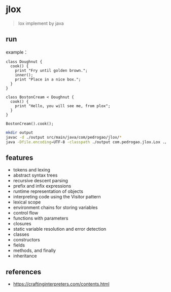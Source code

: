 # jlox

> lox implement by java

## run

example：

```lox
class Doughnut {
  cook() {
    print "Fry until golden brown.";
    inner();
    print "Place in a nice box.";
  }
}

class BostonCream < Doughnut {
  cook() {
    print "Hello, you will see me, from plox";
  }
}

BostonCream().cook();
```

```sh
mkdir output
javac -d ./output src/main/java/com/pedrogao/jlox/* 
java -Dfile.encoding=UTF-8 -classpath ./output com.pedrogao.jlox.Lox ./scripts/class.lox
```

## features

- tokens and lexing
- abstract syntax trees
- recursive descent parsing
- prefix and infix expressions
- runtime representation of objects
- interpreting code using the Visitor pattern
- lexical scope
- environment chains for storing variables
- control flow
- functions with parameters
- closures
- static variable resolution and error detection
- classes
- constructors
- fields
- methods, and finally
- inheritance

## references

- https://craftinginterpreters.com/contents.html
